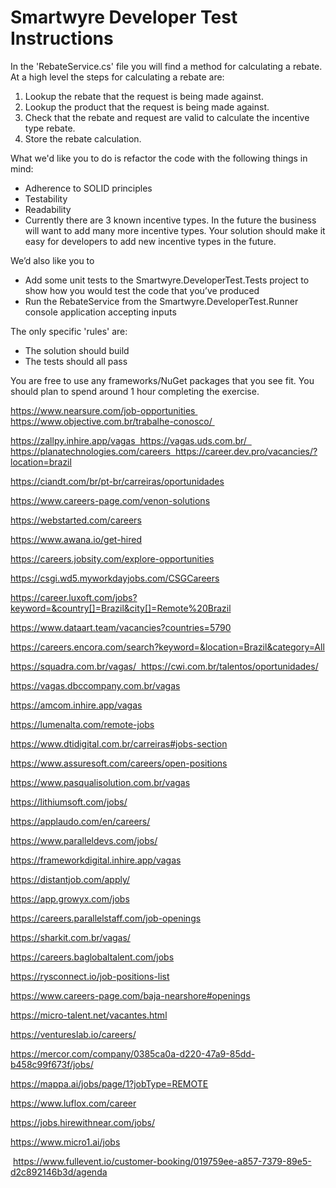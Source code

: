 # Smartwyre Developer Test Instructions

In the 'RebateService.cs' file you will find a method for calculating a rebate. At a high level the steps for calculating a rebate are:

 1. Lookup the rebate that the request is being made against.
 2. Lookup the product that the request is being made against.
 2. Check that the rebate and request are valid to calculate the incentive type rebate.
 3. Store the rebate calculation.

What we'd like you to do is refactor the code with the following things in mind:

 - Adherence to SOLID principles
 - Testability
 - Readability
 - Currently there are 3 known incentive types. In the future the business will want to add many more incentive types. Your solution should make it easy for developers to add new incentive types in the future.

We’d also like you to 
 - Add some unit tests to the Smartwyre.DeveloperTest.Tests project to show how you would test the code that you’ve produced 
 - Run the RebateService from the Smartwyre.DeveloperTest.Runner console application accepting inputs

The only specific 'rules' are:

- The solution should build
- The tests should all pass

You are free to use any frameworks/NuGet packages that you see fit. You should plan to spend around 1 hour completing the exercise.

https://www.nearsure.com/job-opportunities 
https://www.objective.com.br/trabalhe-conosco/ 

https://zallpy.inhire.app/vagas  https://vagas.uds.com.br/  https://planatechnologies.com/careers  https://career.dev.pro/vacancies/?location=brazil

https://ciandt.com/br/pt-br/carreiras/oportunidades

https://www.careers-page.com/venon-solutions

https://webstarted.com/careers

https://www.awana.io/get-hired

https://careers.jobsity.com/explore-opportunities

https://csgi.wd5.myworkdayjobs.com/CSGCareers

https://career.luxoft.com/jobs?keyword=&country[]=Brazil&city[]=Remote%20Brazil

https://www.dataart.team/vacancies?countries=5790

https://careers.encora.com/search?keyword=&location=Brazil&category=All

https://squadra.com.br/vagas/  https://cwi.com.br/talentos/oportunidades/

https://vagas.dbccompany.com.br/vagas

https://amcom.inhire.app/vagas

https://lumenalta.com/remote-jobs

https://www.dtidigital.com.br/carreiras#jobs-section

https://www.assuresoft.com/careers/open-positions

https://www.pasqualisolution.com.br/vagas

https://lithiumsoft.com/jobs/

https://applaudo.com/en/careers/

https://www.paralleldevs.com/jobs/

https://frameworkdigital.inhire.app/vagas

https://distantjob.com/apply/

https://app.growyx.com/jobs

https://careers.parallelstaff.com/job-openings

https://sharkit.com.br/vagas/

https://careers.baglobaltalent.com/jobs

https://rysconnect.io/job-positions-list

 https://www.careers-page.com/baja-nearshore#openings

https://micro-talent.net/vacantes.html

https://ventureslab.io/careers/

https://mercor.com/company/0385ca0a-d220-47a9-85dd-b458c99f673f/jobs/

https://mappa.ai/jobs/page/1?jobType=REMOTE

https://www.luflox.com/career

https://jobs.hirewithnear.com/jobs/

https://www.micro1.ai/jobs

 https://www.fullevent.io/customer-booking/019759ee-a857-7379-89e5-d2c892146b3d/agenda

